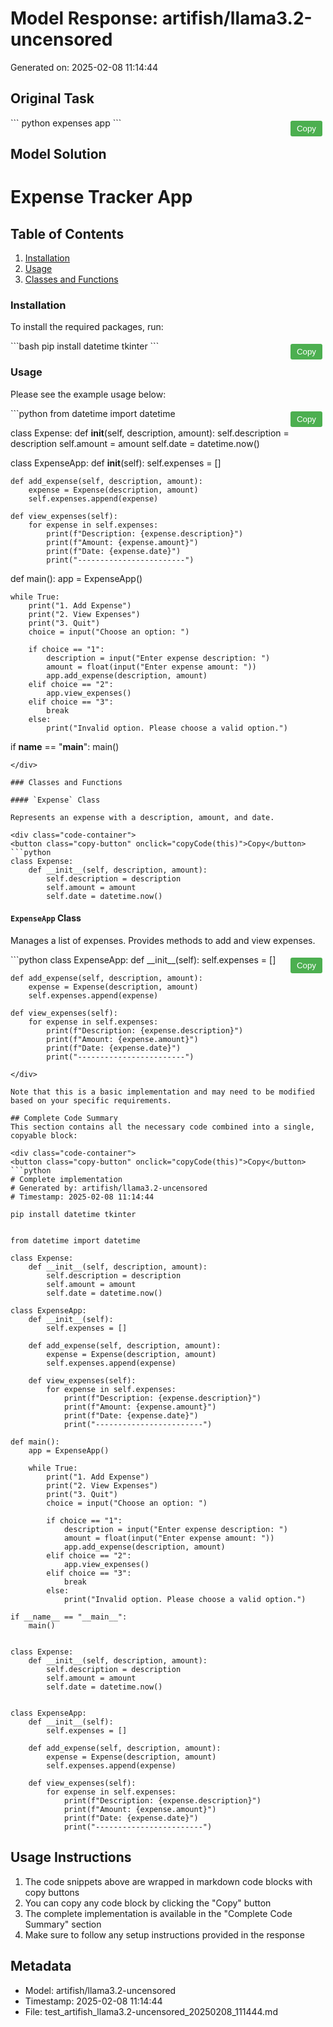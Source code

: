 # Model Response: artifish/llama3.2-uncensored
Generated on: 2025-02-08 11:14:44


<style>
.copy-button {
    position: absolute;
    top: 5px;
    right: 5px;
    padding: 5px 10px;
    background-color: #4CAF50;
    color: white;
    border: none;
    border-radius: 3px;
    cursor: pointer;
    z-index: 1;
}
.code-container {
    position: relative;
    margin: 10px 0;
}
.copy-button:hover {
    background-color: #45a049;
}
.copy-button:active {
    background-color: #3d8b40;
}
</style>

<script>
function copyCode(buttonElement) {
    const codeBlock = buttonElement.parentElement.querySelector('code');
    const range = document.createRange();
    range.selectNode(codeBlock);
    window.getSelection().removeAllRanges();
    window.getSelection().addRange(range);
    try {
        document.execCommand('copy');
        buttonElement.textContent = 'Copied!';
        setTimeout(() => {
            buttonElement.textContent = 'Copy';
        }, 2000);
    } catch(e) {
        console.error('Failed to copy text:', e);
        buttonElement.textContent = 'Failed to copy';
    }
    window.getSelection().removeAllRanges();
}
</script>


## Original Task
<div class="code-container">
<button class="copy-button" onclick="copyCode(this)">Copy</button>
```
python expenses app
```
</div>

## Model Solution
**Expense Tracker App**
=======================

Table of Contents
-----------------

1. [Installation](#installation)
2. [Usage](#usage)
3. [Classes and Functions](#classes-and-functions)

### Installation

To install the required packages, run:

<div class="code-container">
<button class="copy-button" onclick="copyCode(this)">Copy</button>
```bash
pip install datetime tkinter
```
</div>

### Usage

Please see the example usage below:

<div class="code-container">
<button class="copy-button" onclick="copyCode(this)">Copy</button>
```python
from datetime import datetime

class Expense:
    def __init__(self, description, amount):
        self.description = description
        self.amount = amount
        self.date = datetime.now()

class ExpenseApp:
    def __init__(self):
        self.expenses = []

    def add_expense(self, description, amount):
        expense = Expense(description, amount)
        self.expenses.append(expense)

    def view_expenses(self):
        for expense in self.expenses:
            print(f"Description: {expense.description}")
            print(f"Amount: {expense.amount}")
            print(f"Date: {expense.date}")
            print("------------------------")

def main():
    app = ExpenseApp()

    while True:
        print("1. Add Expense")
        print("2. View Expenses")
        print("3. Quit")
        choice = input("Choose an option: ")

        if choice == "1":
            description = input("Enter expense description: ")
            amount = float(input("Enter expense amount: "))
            app.add_expense(description, amount)
        elif choice == "2":
            app.view_expenses()
        elif choice == "3":
            break
        else:
            print("Invalid option. Please choose a valid option.")

if __name__ == "__main__":
    main()
```
</div>

### Classes and Functions

#### `Expense` Class

Represents an expense with a description, amount, and date.

<div class="code-container">
<button class="copy-button" onclick="copyCode(this)">Copy</button>
```python
class Expense:
    def __init__(self, description, amount):
        self.description = description
        self.amount = amount
        self.date = datetime.now()
```
</div>

#### `ExpenseApp` Class

Manages a list of expenses. Provides methods to add and view expenses.

<div class="code-container">
<button class="copy-button" onclick="copyCode(this)">Copy</button>
```python
class ExpenseApp:
    def __init__(self):
        self.expenses = []

    def add_expense(self, description, amount):
        expense = Expense(description, amount)
        self.expenses.append(expense)

    def view_expenses(self):
        for expense in self.expenses:
            print(f"Description: {expense.description}")
            print(f"Amount: {expense.amount}")
            print(f"Date: {expense.date}")
            print("------------------------")
```
</div>

Note that this is a basic implementation and may need to be modified based on your specific requirements.

## Complete Code Summary
This section contains all the necessary code combined into a single, copyable block:

<div class="code-container">
<button class="copy-button" onclick="copyCode(this)">Copy</button>
```python
# Complete implementation
# Generated by: artifish/llama3.2-uncensored
# Timestamp: 2025-02-08 11:14:44

pip install datetime tkinter


from datetime import datetime

class Expense:
    def __init__(self, description, amount):
        self.description = description
        self.amount = amount
        self.date = datetime.now()

class ExpenseApp:
    def __init__(self):
        self.expenses = []

    def add_expense(self, description, amount):
        expense = Expense(description, amount)
        self.expenses.append(expense)

    def view_expenses(self):
        for expense in self.expenses:
            print(f"Description: {expense.description}")
            print(f"Amount: {expense.amount}")
            print(f"Date: {expense.date}")
            print("------------------------")

def main():
    app = ExpenseApp()

    while True:
        print("1. Add Expense")
        print("2. View Expenses")
        print("3. Quit")
        choice = input("Choose an option: ")

        if choice == "1":
            description = input("Enter expense description: ")
            amount = float(input("Enter expense amount: "))
            app.add_expense(description, amount)
        elif choice == "2":
            app.view_expenses()
        elif choice == "3":
            break
        else:
            print("Invalid option. Please choose a valid option.")

if __name__ == "__main__":
    main()


class Expense:
    def __init__(self, description, amount):
        self.description = description
        self.amount = amount
        self.date = datetime.now()


class ExpenseApp:
    def __init__(self):
        self.expenses = []

    def add_expense(self, description, amount):
        expense = Expense(description, amount)
        self.expenses.append(expense)

    def view_expenses(self):
        for expense in self.expenses:
            print(f"Description: {expense.description}")
            print(f"Amount: {expense.amount}")
            print(f"Date: {expense.date}")
            print("------------------------")

```
</div>

## Usage Instructions
1. The code snippets above are wrapped in markdown code blocks with copy buttons
2. You can copy any code block by clicking the "Copy" button
3. The complete implementation is available in the "Complete Code Summary" section
4. Make sure to follow any setup instructions provided in the response

## Metadata
- Model: artifish/llama3.2-uncensored
- Timestamp: 2025-02-08 11:14:44
- File: test_artifish_llama3.2-uncensored_20250208_111444.md
